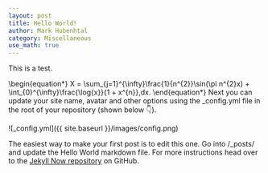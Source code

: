 ```yaml
---
layout: post
title: Hello World!
author: Mark Hubenhtal
category: Miscellaneous
use_math: true
---
```


This is a test.

\begin{equation*}
X = \sum_{j=1}^{\infty}\frac{1}{n^{2}}\sin(\pi n^{2}x) + \int_{0}^{\infty}\frac{\log{x}}{1 + x^{n}}\,dx.
\end{equation*}
Next you can update your site name, avatar and other options using the _config.yml file in the root of your repository (shown below :point_down:).

![_config.yml]({{ site.baseurl }}/images/config.png)

The easiest way to make your first post is to edit this one. Go into /_posts/ and update the Hello World markdown file. For more instructions head over to the [Jekyll Now repository](https://github.com/barryclark/jekyll-now) on GitHub.
